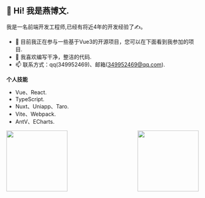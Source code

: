 <h2 >👋 Hi! 我是燕博文.</h2>


我是一名前端开发工程师,已经有将近4年的开发经验了✍️。

- 🚧 目前我正在参与一些基于Vue3的开源项目，您可以在下面看到我参加的项目.
- 🌱 我喜欢编写干净，整洁的代码.
- 📫 联系方式：qq(349952469)、邮箱(349952469@qq.com).

**个人技能**  

- Vue、React.
- TypeScript.
- Nuxt、Uniapp、Taro.
- Vite、Webpack.
- AntV、ECharts.

<div>
  <a href="https://github.com/yanbowe"> 
    <img align="left" height="160px" src="https://github-readme-stats.vercel.app/api?username=yanbowe&show_icons=true&theme=radical" />
  </a>
  <a href="https://github.com/yanbowe"> 
    <img align="right"  height="160px" src="https://github-readme-stats.vercel.app/api/top-langs/?username=yanbowe&show_icons=true&layout=compact&theme=radical"/>
  </a>
</div>
